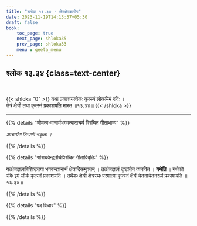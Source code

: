 ```yaml
---
title: "श्लोक १३.३४ - क्षेत्रक्षेत्रज्ञयोग"
date: 2023-11-19T14:13:57+05:30
draft: false
book:
    toc_page: true
    next_page: shloka35
    prev_page: shloka33
    menu : geeta_menu
---
```




## श्लोक १३.३४ {class=text-center}

<br/>

{{< shloka  "0"  >}}
यथा प्रकाशयत्येकः कृत्स्नं लोकमिमं रविः ।   
क्षेत्रं क्षेत्री तथा कृत्स्नं प्रकाशयति भारत ॥१३.३४॥
{{< /shloka >}}

---


{{% details "श्रीमत्मध्वाचार्यभगवत्पादाचर्य विरचित  गीताभाष्य" %}}

*आचार्येण टिप्पणी नकृतः ।*

{{% /details %}}



{{% details "श्रीराघवेन्द्रतीर्थविरचित गीताविवृतिः" %}}

यत्क्षेत्रज्ञत्वबिशिष्टतया भगवज्ज्ञानार्थं 
क्षेत्रादिकमुक्तम्‌ । तत्क्षेत्रज्ञत्वं 
दृष्टांतेन व्यनक्ति । **यथेति** । यथैको रविः इमं लोकं 
कृत्स्नं प्रकाशयति । तथैकः 
क्षेत्री क्षेत्रस्थः परमात्मा कृत्स्नं क्षेत्रं 
चेतनाचेतनरूपं प्रकाशयति ॥१३.३४॥

{{% /details %}}



{{% details "पद विचार" %}}


{{% /details %}}

